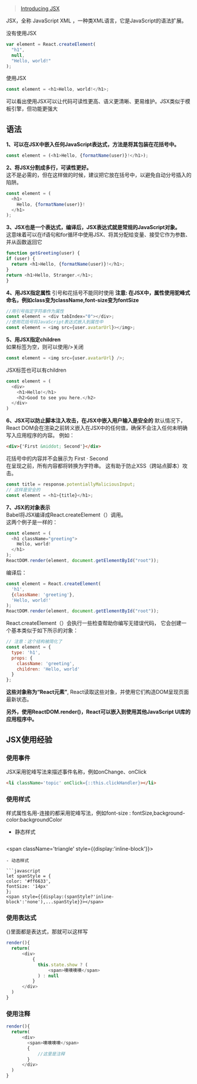 
>[Introducing JSX](https://facebook.github.io/react/docs/introducing-jsx.html)

JSX，全称 JavaScript XML ，一种类XML语言，它是JavaScript的语法扩展。

没有使用JSX
```javascript
var element = React.createElement(
  "h1",
  null,
  "Hello, world!"
);
```

使用JSX
```javascript
const element = <h1>Hello, world!</h1>;
```
可以看出使用JSX可以让代码可读性更高、语义更清晰、更易维护。JSX类似于模板引擎，但功能更强大
<!-- more -->
## 语法
**1、可以在JSX中嵌入任何JavaScript表达式，方法是将其包装在花括号中。**

  ```javascript
  const element = (<h1>Hello, {formatName(user)}!</h1>);
  ```
**2、将JSX分割成多行，可读性更好。**    
这不是必需的，但在这样做的时候，建议把它放在括号中，以避免自动分号插入的陷阱。

  ```javascript
  const element = (
    <h1>
      Hello, {formatName(user)}!
    </h1>
  );
  ```
**3、JSX也是一个表达式，编译后，JSX表达式就是常规的JavaScript对象。**        
这意味着可以在if语句和for循环中使用JSX、将其分配给变量、接受它作为参数、并从函数返回它

  ```javascript
function getGreeting(user) {
  if (user) {
    return <h1>Hello, {formatName(user)}!</h1>;
  }
  return <h1>Hello, Stranger.</h1>;
}
  ```
**4、用JSX指定属性**
  引号和花括号不能同时使用
   **注意: 在JSX中，属性使用驼峰式命名，例如class变为className,font-size变为fontSize**
  ```javascript
  //用引号指定字符串作为属性
  const element = <div tabIndex="0"></div>;
  //使用花括号将JavaScript表达式嵌入到属性中
  const element = <img src={user.avatarUrl}></img>;

  ```
  
 
**5、用JSX指定children**    
  如果标签为空，则可以使用/>关闭
  
  ```javascript
  const element = <img src={user.avatarUrl} />;

  ```
  JSX标签也可以有children       
  
  ```javascript
  const element = (
    <div>
      <h1>Hello!</h1>
      <h2>Good to see you here.</h2>
    </div>
)
  ```
**6、JSX可以防止脚本注入攻击，在JSX中嵌入用户输入是安全的**
默认情况下，React DOM会在渲染之前转义嵌入在JSX中的任何值，确保不会注入任何未明确写入应用程序的内容。 例如：
```html
<div>{'First &middot; Second'}</div>
```
花括号中的内容并不会展示为 First · Second        
在呈现之前，所有内容都将转换为字符串。 这有助于防止XSS（跨站点脚本）攻击。

  ```javascript
  const title = response.potentiallyMaliciousInput;
  // 这样是安全的
  const element = <h1>{title}</h1>;
  ```
**7、JSX的对象表示**    
Babel将JSX编译成React.createElement（）调用。  
这两个例子是一样的：

  ```javascript
  const element = (
    <h1 className="greeting">
      Hello, world!
    </h1>
  );
  ReactDOM.render(element, document.getElementById("root"));
  ```
编译后：
  ```javascript
  const element = React.createElement(
    'h1',
    {className: 'greeting'},
    'Hello, world!'
  );
  ReactDOM.render(element, document.getElementById("root"));
  ```
React.createElement（）会执行一些检查帮助你编写无错误代码，
它会创建一个基本类似于如下所示的对象：
  
  ```javascript
  // 注意：这个结构被简化了
  const element = {
    type: 'h1',
    props: {
      className: 'greeting',
      children: 'Hello, world'
    }
  };
  ```
**这些对象称为“React元素”**, React读取这些对象，并使用它们构造DOM呈现页面最新状态。

**另外，使用ReactDOM.render()，React可以嵌入到使用其他JavaScript UI库的应用程序中。**

## JSX使用经验
### 使用事件
JSX采用驼峰写法来描述事件名称，例如onChange、onClick
```html
<li className='topic' onClick={::this.clickHandler}></li>
```
### 使用样式
样式属性名用-连接的都采用驼峰写法，例如font-size : fontSize,background-color:backgroundColor

- 静态样式
  ```html
<span className='triangle' style={{display:'inline-block'}}></span>
  ```
- 动态样式

  ```javascript
let spanStyle = {
  color: '#ff6633',
  fontSize: '14px'
};
<span style={{display:(spanStyle?'inline-block':'none'),...spanStyle}}></span>

  ```

### 使用表达式
{}里面都是表达式，那就可以这样写

```javascript
render(){
  return(
      <div>
          {
            this.state.show ? (
                <span>噢噢噢噢</span>
            ) : null
          }
      </div> 
  )
}
```

### 使用注释

```javascript
render(){
  return(
      <div>
        <span>噢噢噢噢</span>
        {
            //这里是注释
        }
      </div> 
  )
}
```

